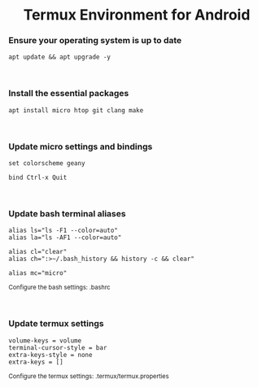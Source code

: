 <h1 align='center'>Termux Environment for Android</h1>

<h3>Ensure your operating system is up to date</h3>

~~~
apt update && apt upgrade -y
~~~

<br>

<h3>Install the essential packages</h3>

~~~
apt install micro htop git clang make
~~~

<br>

<h3>Update micro settings and bindings</h3>

~~~
set colorscheme geany
~~~

~~~
bind Ctrl-x Quit
~~~

<br>

<h3>Update bash terminal aliases</h3>

~~~
alias ls="ls -F1 --color=auto"
alias la="ls -AF1 --color=auto"

alias cl="clear"
alias ch=":>~/.bash_history && history -c && clear"

alias mc="micro"
~~~
<sup>Configure the bash settings: .bashrc</sup>

<br>

<h3>Update termux settings</h3>

~~~
volume-keys = volume
terminal-cursor-style = bar
extra-keys-style = none
extra-keys = []
~~~
<sup>Configure the termux settings: .termux/termux.properties</sup>
